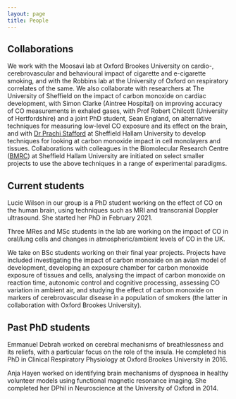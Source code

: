 ```yaml
---
layout: page
title: People
---
```


## Collaborations
We work with the Moosavi lab at Oxford Brookes University on cardio-, cerebrovascular and behavioural impact of cigarette and e-cigarette smoking, and with the Robbins lab at the University of Oxford on respiratory correlates of the same. We also collaborate with researchers at The University of Sheffield on the impact of carbon monoxide on cardiac development, with Simon Clarke (Aintree Hospital) on improving accuracy of CO measurements in exhaled gases, with Prof Robert Chilcott (University of Hertfordshire) and a joint PhD student, Sean England, on alternative techniques for measuring low-level CO exposure and its effect on the brain, and with <a href="https://www.shu.ac.uk/about-us/our-people/staff-profiles/prachi-stafford">Dr Prachi Stafford</a> at Sheffield Hallam University to develop techniques for looking at carbon monoxide impact in cell monolayers and tissues. Collaborations with colleagues in the Biomolecular Research Centre (<a href="https://www.shu.ac.uk/research/specialisms/biomolecular-sciences-research-centre">BMRC</a>) at Sheffield Hallam University are initiated on select smaller projects to use the above techniques in a range of experimental paradigms.

## Current students
Lucie Wilson in our group is a PhD student working on the effect of CO on the human brain, using techniques such as MRI and transcranial Doppler ultrasound. She started her PhD in February 2021. 

Three MRes and MSc students in the lab are working on the impact of CO in oral/lung cells and changes in atmospheric/ambient levels of CO in the UK.

We take on BSc students working on their final year projects. Projects have included investigating the impact of carbon monoxide on an avian model of development, developing an exposure chamber for carbon monoxide exposure of tissues and cells, analysing the impact of carbon monoxide on reaction time, autonomic control and cognitive processing, assessing CO variation in ambient air, and studying the effect of carbon monoxide on markers of cerebrovascular disease in a population of smokers (the latter in collaboration with Oxford Brookes University).

## Past PhD students
Emmanuel Debrah worked on cerebral mechanisms of breathlessness and its reliefs, with a particular focus on the role of the insula. He completed his PhD in Clinical Respiratory Physiology at Oxford Brookes University in 2016.

Anja Hayen worked on identifying brain mechanisms of dyspnoea in healthy volunteer models using functional magnetic resonance imaging. She completed her DPhil in Neuroscience at the University of Oxford in 2014.  

